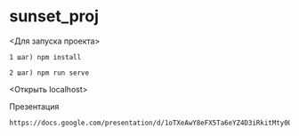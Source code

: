 # sunset_proj
<Для запуска проекта>
```
1 шаг) npm install
```

```
2 шаг) npm run serve
```
<Открыть localhost>

Презентация
```
https://docs.google.com/presentation/d/1oTXeAwY8eFX5Ta6eYZ4D3iRkitMty0OQ/edit#slide=id.g102ac2a1a73_0_36
```
